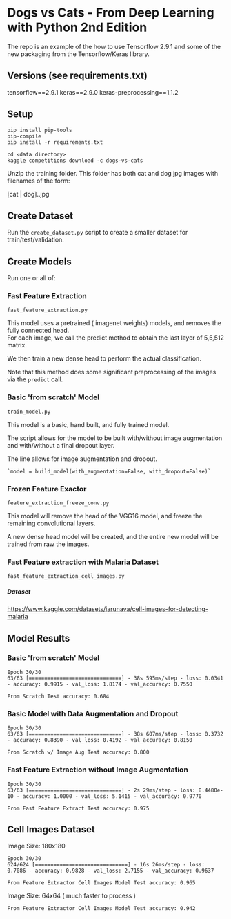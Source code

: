 # Dogs vs Cats - From Deep Learning with Python 2nd Edition

The repo is an example of the how to use Tensorflow 2.9.1 and some of the new packaging from the Tensorflow/Keras library.

## Versions (see requirements.txt)

tensorflow==2.9.1
keras==2.9.0
keras-preprocessing==1.1.2

## Setup

```shell
pip install pip-tools
pip-compile
pip install -r requirements.txt

cd <data directory>
kaggle competitions download -c dogs-vs-cats
```

Unzip the training folder.  This folder has both cat and dog jpg images with filenames of the form:

[cat | dog].<indexnumber>.jpg

## Create Dataset

Run the `create_dataset.py` script to create a smaller dataset for train/test/validation.

## Create Models

Run one or all of:

### Fast Feature Extraction

`fast_feature_extraction.py`

This model uses a pretrained ( imagenet weights) models, and removes the fully connected head.  
For each image, we call the predict method to obtain the last layer of 5,5,512 matrix.

We then train a new dense head to perform the actual classification.

Note that this method does some significant preprocessing of the images via the `predict` call.

### Basic 'from scratch' Model

`train_model.py`

This model is a basic, hand built, and fully trained model.

The script allows for the model to be built with/without image augmentation and with/without a final dropout layer.

The line allows for image augmentation and dropout.

    `model = build_model(with_augmentation=False, with_dropout=False)`

### Frozen Feature Exactor

`feature_extraction_freeze_conv.py`

This model will remove the head of the VGG16 model, and freeze the remaining convolutional layers.

A new dense head model will be created, and the entire new model will be trained from raw the images.

### Fast Feature extraction with Malaria Dataset

`fast_feature_extraction_cell_images.py`

##### Dataset

https://www.kaggle.com/datasets/iarunava/cell-images-for-detecting-malaria

## Model Results

### Basic 'from scratch' Model

```text
Epoch 30/30
63/63 [==============================] - 38s 595ms/step - loss: 0.0341 - accuracy: 0.9915 - val_loss: 1.8174 - val_accuracy: 0.7550
```

```text
From Scratch Test accuracy: 0.684
```

### Basic Model with Data Augmentation and Dropout

```text
Epoch 30/30
63/63 [==============================] - 38s 607ms/step - loss: 0.3732 - accuracy: 0.8390 - val_loss: 0.4192 - val_accuracy: 0.8150
```

```text
From Scratch w/ Image Aug Test accuracy: 0.800
```


### Fast Feature Extraction without Image Augmentation

```text
Epoch 30/30
63/63 [==============================] - 2s 29ms/step - loss: 8.4480e-10 - accuracy: 1.0000 - val_loss: 5.1415 - val_accuracy: 0.9770
```

```text
From Fast Feature Extract Test accuracy: 0.975
```

## Cell Images Dataset

Image Size: 180x180
```text
Epoch 30/30
624/624 [==============================] - 16s 26ms/step - loss: 0.7086 - accuracy: 0.9828 - val_loss: 2.7155 - val_accuracy: 0.9637

```

```text
From Feature Extractor Cell Images Model Test accuracy: 0.965

```

Image Size: 64x64 ( much faster to process )
```text
From Feature Extractor Cell Images Model Test accuracy: 0.942
```